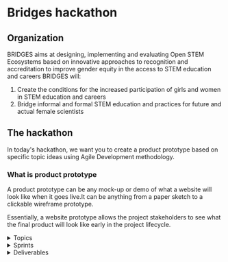 # Bridges hackathon

## Organization

BRIDGES aims at designing, implementing and evaluating Open STEM Ecosystems based on innovative approaches to recognition and accreditation to improve gender equity in the access to STEM education and careers BRIDGES will:

1. Create the conditions for the increased participation of girls and women in STEM education and careers
2. Bridge informal and formal STEM education and practices for future and actual female scientists

 ## The hackathon  

In today's hackathon, we want you to create a  product prototype based on specific topic ideas using Agile Development methodology.

### What is product prototype 

A product prototype can be any mock-up or demo of what a website will look like when it goes live.It can be anything from a paper sketch to a clickable wireframe prototype.

Essentially, a website prototype allows the project stakeholders to see what the final product will look like early in the project lifecycle.




<details><summary>Topics </summary>

1. ### Map visualisation to show companies nearby that obtained certain badges

Using the badges system from bridges,create an app that shows companies near by you who obtained the badges.

[Here](https://miro.com/app/board/o9J_lrndMHs=/?invite_link_id=504410750028) you can find the struture of the Badges

see the example below : 
![wise-badges](./assets/w16weiibGs.png)

2. ### Interactive questionnaire that presents you with situations and asks you how you would react/ analyse the company culture 

With this app, companies/individuals can obtain badges based on the answers they have given. these games can be played anywhere, in person or virtually, using any device with an internet connection.

Example : kahoot

3. ### A platform to grant badges to others based on recommendations

 With this app, a User can nominate a company/individual based on their contribution to increase participation of girls and women in STEM education and careers. 
 Example: [gitHub stars](https://stars.github.com/nominate/)

4. ### Gamification platform (intended for children- and young people)

Today kids are very much into gaming so the best we can do is to implement play and learning together in one app.
Young minds can be influenced to understand that we are all different and we need to accept everyone and treat people with equality. A game that has focus on rewards like badges that they can earn for perhaps recognizing how to treat a certain situation.
Earn enough badges and it opens up a new part of the game so they will strive to do their best.

</details>

<details><summary>Sprints</summary>

### Sprint-1 : Discuss the topic

Based on the topics you have selected,

- Discuss and develop a concrete an idea
- Talk over the what the feature would look like

When planning always keep the user in mind, here's a few helpful questions to guide your group:

- Who is this product for?
- Why are they using  it?

### Sprint-2 : Write User Personas

 Think about who would want to use this web page and why. Describe these users by writing User Personas.

### Sprint-3:Write a Prioritized Backlog (user-stories)

Break down the website into user stories prioritized by must-have, should-have and could-have. Be sure to use the "as a ... I want to ... so that ..." format, and to include acceptance criteria for each user story.

### Sprint-4 : sequence your stories

The user stories in your Backlog are sorted by priority, but not written in any particular order. Some user stories depend on each other, some do not. Figuring out these relationships will make it easy to go from a unsorted backlog to a structured  strategy.
![story-sequencing](./assets/Untitled-2022-05-13-1316.excalidraw.png)

### Sprint-5 design your prototype (figma)

Using [figma](https://www.figma.com/),design the visiual of the app.


</details>

<details><summary>Deliverables</summary>

By the end of the hakathon each group will be asked to present their project. After all the presentations are submitted, The judges will pick the winners.

Each Group has to create a PR request to this repository containing the following documents.



```
- [] backlog 
- [] story-sequencing
- [] user-persona 
- [] figma design 

```
The selected projects, with the help of stakeholders,  will be designed and deployed live. Each participant/group member will be mentioned on the project and will be given the right recognition on their contribution.

</details>

